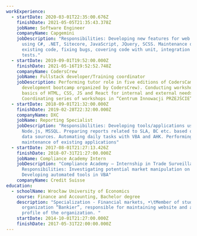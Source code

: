 ```yaml
---
workExperience:
  - startDate: 2020-03-01T22:35:00.676Z
    finishDate: 2021-05-05T21:35:43.378Z
    jobName: Software Engineer
    companyName: Capgemini
    jobDescription: "Responsibilities: Developing new features for web application
      using C#, .NET, Sitecore, JavaScript, JQuery, SCSS. Maintenance of
      existing code, fixing bugs, covering code with unit, integration and  E2E
      tests."
  - startDate: 2019-09-01T19:52:00.000Z
    finishDate: 2021-05-16T19:52:52.748Z
    companyName: CodersCrew
    jobName: Fullstack developer/Training coordinator
    jobDescription: Performing tutor role in five editions of CodersCamp (web
      development bootcamp organized by CodersCrew). Conducting workshops from
      basics of HTML, CSS, JS and React for internal and external needs.
      Coordinating series of workshops in “Centrum Innowacji PRZEJŚCIE”
  - startDate: 2018-09-01T21:32:00.000Z
    finishDate: 2019-02-28T22:32:00.000Z
    companyName: DXC
    jobName: Reporting Specialist
    jobDescription: "Responsibilities: Developing tools/applications using React,
      Node.js, MSSQL. Preparing reports related to SLA, BC etc. based on various
      data sources. Automating daily tasks with VBA and AHK. Performing
      maintenance of existing applications"
  - startDate: 2017-08-01T21:27:13.426Z
    finishDate: 2018-07-31T21:27:00.000Z
    jobName: Compliance Academy Intern
    jobDescription: "Compliance Academy – Internship in Trade Surveillance team.
      Responsibilities: Investigating potential market manipulation on FX.
      Developing automated tools in VBA"
    companyName: Credit Suisse
education:
  - schoolName: Wrocław University of Economics
    course: Finance and Accounting, Bachelor degree
    description: "Specialization - Financial markets, •\tMember of student
      organization “Bankier”, responsible for maintaining website and a Facebook
      profile of the organization. "
    startDate: 2014-10-01T21:27:00.000Z
    finishDate: 2017-05-31T22:00:00.000Z
---
```

